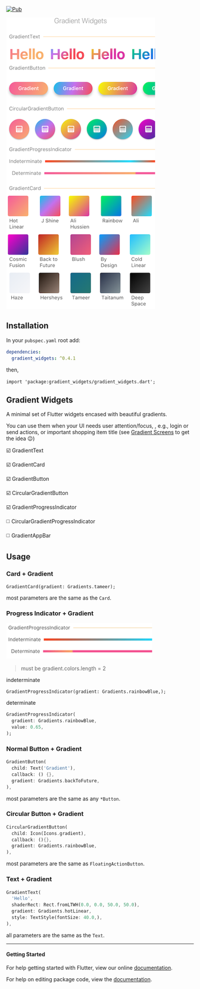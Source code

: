 
[![Pub](https://img.shields.io/pub/v/gradient_widgets.svg)](https://pub.dartlang.org/packages/gradient_widgets)


![Gradient Widgets](art/screenshot3_cropped_resized.png)


## Installation
In your `pubspec.yaml` root add:

```yaml
dependencies:
  gradient_widgets: ^0.4.1
```

then,

`import 'package:gradient_widgets/gradient_widgets.dart';`



## Gradient Widgets

A minimal set of Flutter widgets encased with beautiful gradients.

You can use them when your UI needs user attention/focus,
, e.g., login or send actions, or important shopping item title (see [Gradient Screens](https://github.com/bluemix/Gradient-Screens) to get the idea 😉)


☑️ GradientText

☑️ GradientCard

☑️ GradientButton

☑️ CircularGradientButton

☑️ GradientProgressIndicator

◻️ CircularGradientProgressIndicator

◻️ GradientAppBar



## Usage


### Card + Gradient

```
GradientCard(gradient: Gradients.tameer);
```

most parameters are the same as the `Card`.



### Progress Indicator + Gradient

<img src="art/GradientProgressIndicators.gif" alt="Gradient Widgets"/>

> must be gradient.colors.length = 2

indeterminate
```
GradientProgressIndicator(gradient: Gradients.rainbowBlue,);
```


determinate
```dart
GradientProgressIndicator(
  gradient: Gradients.rainbowBlue,
  value: 0.65,
);
```



### Normal Button + Gradient

```dart
GradientButton(
  child: Text('Gradient'),
  callback: () {},
  gradient: Gradients.backToFuture,
),

```
most parameters are the same as any `*Button`.



### Circular Button + Gradient


```dart
CircularGradientButton(
  child: Icon(Icons.gradient),
  callback: (){},
  gradient: Gradients.rainbowBlue,
),

```

most parameters are the same as `FloatingActionButton`.



### Text + Gradient

```dart
GradientText(
  'Hello',
  shaderRect: Rect.fromLTWH(0.0, 0.0, 50.0, 50.0),
  gradient: Gradients.hotLinear,
  style: TextStyle(fontSize: 40.0,),
),
```

all parameters are the same as the `Text`.


-----------

#### Getting Started

For help getting started with Flutter, view our online [documentation](https://flutter.io/).

For help on editing package code, view the [documentation](https://flutter.io/developing-packages/).
